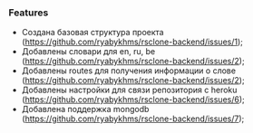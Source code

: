 ### Features

- Создана базовая структура проекта (https://github.com/ryabykhms/rsclone-backend/issues/1);
- Добавлены словари для en, ru, be (https://github.com/ryabykhms/rsclone-backend/issues/2);
- Добавлены routes для получения информации о слове (https://github.com/ryabykhms/rsclone-backend/issues/2);
- Добавлены настройки для связи репозитория с heroku (https://github.com/ryabykhms/rsclone-backend/issues/6);
- Добавлена поддержка mongodb (https://github.com/ryabykhms/rsclone-backend/issues/7);
